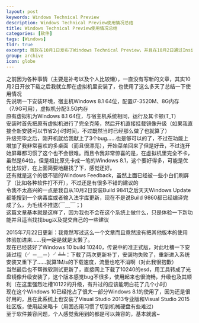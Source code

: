 ```yaml
---
layout: post
keywords: Windows Technical Preview
description: Windows Technical Preview使用情况总结
title: Windows Technical Preview使用情况总结
categories: [软件]
tags: [Windows]
tldr: true
excerpt: 微软在10月1日发布了Windows Technical Preview，并且在10月2日通过Insider Program对公众开放下载。以下就是对于Windows Technical Preview的个人使用情况的总结。
group: archive
icon: globe
---
```


之前因为各种事情（主要是补考以及个人比较懒），一直没有写新的文章，其实10月2日开放下载之后我就立即在虚拟机里安装了，也使用了这么多天了总结一下使用情况  
先说明一下安装环境，宿主机Windows 8.1 64位，配置i7-3520M、8G内存（7.9G可用），虚拟机分配3.5G内存  
原有虚拟机为Windows 8.1 64位，与宿主机系统相同，运行及其卡顿(T_T)  
安装时首先把原有虚拟机进行了完全克隆，然后开机直接挂载镜像升级（如果我直接全新安装可以节省2小时时间，不过既然当时已经那么做了也就算了）  
升级完毕之后，刚开机就给我献上了3个bug……也是够可以的了，不过在功能上增加了我非常喜欢的多桌面（而且很漂亮），开始菜单回来了但是好丑，不过连开始屏幕都习惯了这个也不会很难。而且令我非常惊喜的是，在虚拟机里完全不卡，虽然是64位，但是相比原先卡成一笔的Windows 8.1，这个要好得多，可能是优化比较好，在上面简要地翻找了下，感觉还好。  
还有就是这个的很不错的Windows Feedback，虽然上面已经被一些小白们刷屏了（比如各种软件打不开），不过还是有很多不错的建议的  
令我不太高兴的一点是我自从10月2日安装Build 9841之后天天Windows Update都能搜到一个病毒库或者输入法字库更新，现在不是说Build 9860都已经编译完成了么，为毛线不推送(￣﹏￣；)  
这篇文章基本就是这样了，因为我也不会在这个系统上做什么，只是体验一下新功能并且适当找找bug以及提交自己的一些建议  
  
2015年7月22日更新：我竟然写过这么一个文章而且竟然没有把其他版本的使用体验加进来……我<del>一定是</del>就是太懒了。  
现在已经装好了Windows 10 build 10240，传说中的准正式版，对此吐槽一下安装过程（╯－＿－）╯╧╧：下载了两次更新补丁，安装均失败了，重新进入系统安装又重下了……就算1M/s的下载速度，流量也吃不消啊（对此我很抱歉）  
当然最后也不帮微软测试更新了，直接网上下载了10240的esd，用工具转成了光盘镜像升级安装了，这个版本感觉bug不很多，使用起来也很流畅，升级也及其顺利（在这里强烈吐槽10122的升级，有升过的应该能明白花了几个小时）  
现在这个Windows 10已经抢占了很大一部分Windows 8.1的使用了，因为还是很好用的，且在此系统上也安装了Visual Studio 2013专业版和Visual Studio 2015社区版，使用起来略卡（用固态用习惯了切到机械硬盘有些难过）  
至于软件兼容问题，个人感觉我用到的都是可以兼容的，基本就酱~